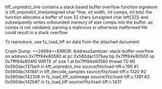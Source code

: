 
tiff_unpredict_line contains a stack based buffer overflow
function signature is tiff_unpredict_line(unsigned char *line, int width, int comps, int bits)
the function allocates a buffer of size 32 chars (unsigned char left[32]) and subsequently writes unbounded memory of size comps into the buffer.
as comps is not validated, parsing a malicious or otherwise malformed file could result in a stack overflow

To reproduce, use fz_load_tiff on data from the attached document

Crash Dump:
==24994==ERROR: AddressSanitizer: stack-buffer-overflow on address 0x7fff84e80580 at pc 0x560dac137bea bp 0x7fff84e80500 sp 0x7fff84e804f0
WRITE of size 1 at 0x7fff84e80580 thread T0
    #0 0x560dac137be9 in tiff_unpredict_line source/fitz/load-tiff.c:195
    #1 0x560dac1418d1 in tiff_decode_samples source/fitz/load-tiff.c:1320
    #2 0x560dac142306 in fz_load_tiff_subimage source/fitz/load-tiff.c:1391
    #3 0x560dac142b97 in fz_load_tiff source/fitz/load-tiff.c:1431
